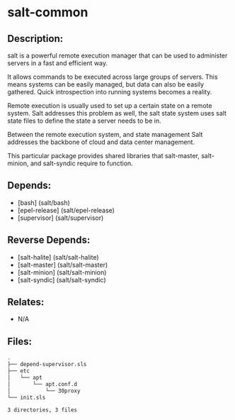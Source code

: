 # salt-common

## Description:

salt is a powerful remote execution manager that can be used to administer servers in a fast and efficient way.

It allows commands to be executed across large groups of servers. This means systems can be easily managed, but data can also be easily gathered.  Quick introspection into running systems becomes a reality.

Remote execution is usually used to set up a certain state on a remote system. Salt addresses this problem as well, the salt state system uses salt state files to define the state a server needs to be in.

Between the remote execution system, and state management Salt addresses the backbone of cloud and data center management.

This particular package provides shared libraries that salt-master, salt-minion, and salt-syndic require to function.

## Depends:

  -  [bash] (salt/bash)
  -  [epel-release] (salt/epel-release)
  -  [supervisor] (salt/supervisor)

## Reverse Depends:

  -  [salt-halite] (salt/salt-halite)
  -  [salt-master] (salt/salt-master)
  -  [salt-minion] (salt/salt-minion)
  -  [salt-syndic] (salt/salt-syndic)

## Relates:

  -  N/A

## Files:

```bash
.
├── depend-supervisor.sls
├── etc
│   └── apt
│       └── apt.conf.d
│           └── 30proxy
└── init.sls

3 directories, 3 files
```
